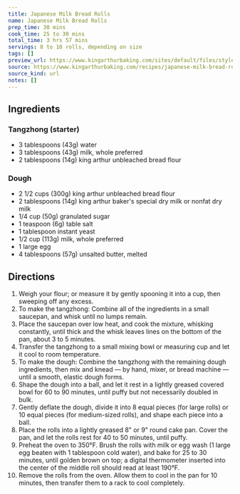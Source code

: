 ```yaml
---
title: Japanese Milk Bread Rolls
name: Japanese Milk Bread Rolls
prep_time: 30 mins
cook_time: 25 to 30 mins
total_time: 3 hrs 57 mins
servings: 8 to 10 rolls, depending on size
tags: []
preview_url: https://www.kingarthurbaking.com/sites/default/files/styles/featured_image/public/recipe_legacy/5957-3-large.jpg?itok=G_z7Qlce
source: https://www.kingarthurbaking.com/recipes/japanese-milk-bread-rolls-recipe
source_kind: url
notes: []
---
```


## Ingredients
### Tangzhong (starter)
- 3 tablespoons (43g) water
- 3 tablespoons (43g) milk, whole preferred
- 2 tablespoons (14g) king arthur unbleached bread flour

### Dough
- 2 1/2 cups (300g) king arthur unbleached bread flour
- 2 tablespoons (14g) king arthur baker's special dry milk or nonfat dry milk
- 1/4 cup (50g) granulated sugar
- 1 teaspoon (6g) table salt
- 1 tablespoon instant yeast
- 1/2 cup (113g) milk, whole preferred
- 1 large egg
- 4 tablespoons (57g) unsalted butter, melted


## Directions
1. Weigh your flour; or measure it by gently spooning it into a cup, then sweeping off any excess.
2. To make the tangzhong: Combine all of the ingredients in a small saucepan, and whisk until no lumps remain.
3. Place the saucepan over low heat, and cook the mixture, whisking constantly, until thick and the whisk leaves lines on the bottom of the pan, about 3 to 5 minutes.
4. Transfer the tangzhong to a small mixing bowl or measuring cup and let it cool to room temperature.
5. To make the dough: Combine the tangzhong with the remaining dough ingredients, then mix and knead — by hand, mixer, or bread machine — until a smooth, elastic dough forms.
6. Shape the dough into a ball, and let it rest in a lightly greased covered bowl for 60 to 90 minutes, until puffy but not necessarily doubled in bulk.
7. Gently deflate the dough, divide it into 8 equal pieces (for large rolls) or 10 equal pieces (for medium-sized rolls), and shape each piece into a ball.
8. Place the rolls into a lightly greased 8" or 9" round cake pan. Cover the pan, and let the rolls rest for 40 to 50 minutes, until puffy.
9. Preheat the oven to 350°F. Brush the rolls with milk or egg wash (1 large egg beaten with 1 tablespoon cold water), and bake for 25 to 30 minutes, until golden brown on top; a digital thermometer inserted into the center of the middle roll should read at least 190°F.
10. Remove the rolls from the oven. Allow them to cool in the pan for 10 minutes, then transfer them to a rack to cool completely.
